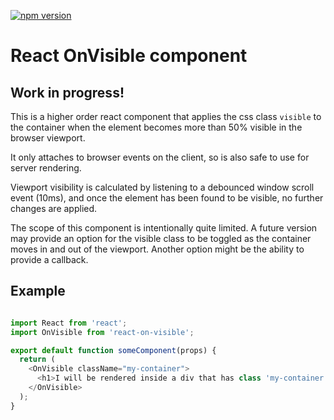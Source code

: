 [![npm version](https://badge.fury.io/js/react-on-visible.svg)](https://badge.fury.io/js/react-on-visible)
# React OnVisible component

## Work in progress!

This is a higher order react component that applies the css class `visible` to the container when the element becomes more than 50% visible in the browser viewport.

It only attaches to browser events on the client, so is also safe to use for server rendering.

Viewport visibility is calculated by listening to a debounced window scroll event (10ms), and once the element has been found to be visible, no further changes are applied.

The scope of this component is intentionally quite limited. A future version may provide an option for the visible class to be toggled as the container moves in and out of the viewport. Another option might be the ability to provide a callback.

## Example

```js

import React from 'react';
import OnVisible from 'react-on-visible';

export default function someComponent(props) {
  return (
    <OnVisible className="my-container">
      <h1>I will be rendered inside a div that has class 'my-container' only until I become visible, at which point the container will have the classes 'my-container visible'</h1>
    </OnVisible>
  );
}

```
